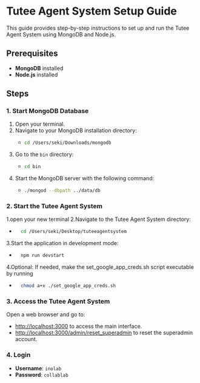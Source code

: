 # Tutee Agent System Setup Guide

This guide provides step-by-step instructions to set up and run the Tutee Agent System using MongoDB and Node.js.

## Prerequisites

- **MongoDB** installed
- **Node.js** installed

## Steps

### 1. Start MongoDB Database

1. Open your terminal.
2. Navigate to your MongoDB installation directory:
   - ```bash
     cd /Users/seki/Downloads/mongodb
     ```
3. Go to the `bin` directory:
   - ```bash
     cd bin
     ```
4. Start the MongoDB server with the following command:
   - ```bash
     ./mongod --dbpath ../data/db

### 2. Start the Tutee Agent System
1.open your new terminal
2.Navigate to the Tutee Agent System directory:
 - ```bash
     cd /Users/seki/Desktop/tuteeagentsystem
     ```
3.Start the application in development mode:
 - ```bash
     npm run devstart
     ```
4.Optional: If needed, make the set_google_app_creds.sh script executable by running
 - ```bash
     chmod a+x ./set_google_app_creds.sh
     ```

### 3. Access the Tutee Agent System
 Open a web browser and go to:
   - [http://localhost:3000](http://localhost:3000) to access the main interface.
   - [http://localhost:3000/admin/reset_superadmin](http://localhost:3000/admin/reset_superadmin) to reset the superadmin account.

### 4. Login

- **Username**: `inolab`
- **Password**: `collablab`





